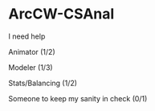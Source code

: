 # ArcCW-CSAnal
I need help


Animator (1/2)


Modeler (1/3)


Stats/Balancing (1/2)


Someone to keep my sanity in check (0/1)